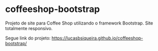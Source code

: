# coffeeshop-bootstrap

Projeto de site para Coffee Shop utilizando o framework Bootstrap. Site totalmente responsivo.

Segue link do projeto: https://lucasbsiqueira.github.io/coffeeshop-bootstrap/
